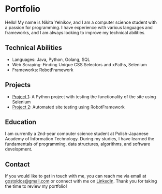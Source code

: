 # Portfolio

Hello! My name is Nikita Yelnikov, and I am a computer science student with a passion for programming. I have experience with various languages and frameworks, and I am always looking to improve my technical abilities.

## Technical Abilities

- Languages: Java, Python, Golang, SQL
- Web Scraping: Finding Unique CSS Selectors and xPaths, Selenium
- Frameworks: RobotFramework

## Projects

- [Project 1](https://github.com/aldoushux503/QA_Automated_Testing_Practise): A Python project with testing the functionality of the site using Selenium
- [Project 2](https://github.com/aldoushux503/QA_RobotFramework_DareIT): Automated site testing using RobotFramework

## Education

I am currently a 2nd-year computer science student at Polish-Japanese Academy of Information Technology. During my studies, I have learned the fundamentals of programming, data structures, algorithms, and software development.

## Contact

If you would like to get in touch with me, you can reach me via email at gostoldos@gmail.com or connect with me on [LinkedIn](https://www.linkedin.com/in/nikita-yelnikov-83310b1b9/). Thank you for taking the time to review my portfolio!
